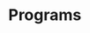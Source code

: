# Programs







































































































































































































































































































